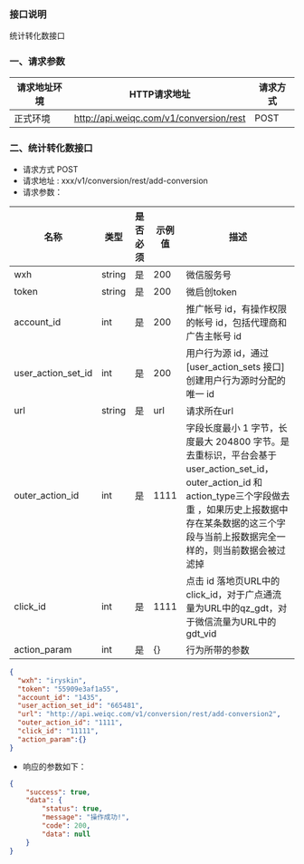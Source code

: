 ### 接口说明
统计转化数接口<br>

### 一、请求参数

请求地址环境	|HTTP请求地址|请求方式
---|---|---
正式环境	|http://api.weiqc.com/v1/conversion/rest| POST

### 二、统计转化数接口
- 请求方式 POST
- 请求地址 : xxx/v1/conversion/rest/add-conversion
- 请求参数：

名称 | 类型 | 是否必须 | 示例值 | 描述
---|---|---|--- |---
wxh|string|是|200|微信服务号
token|string|是|200|微启创token
account_id|int|是|200|推广帐号 id，有操作权限的帐号 id，包括代理商和广告主帐号 id
user_action_set_id|int|是|200|用户行为源 id，通过 [user_action_sets 接口] 创建用户行为源时分配的唯一 id
url|string|是|url|请求所在url
outer_action_id|int|是|1111|字段长度最小 1 字节，长度最大 204800 字节。是去重标识，平台会基于user_action_set_id，outer_action_id 和action_type三个字段做去重 ，如果历史上报数据中存在某条数据的这三个字段与当前上报数据完全一样的，则当前数据会被过滤掉
click_id|int|是|1111|点击 id 落地页URL中的click_id，对于广点通流量为URL中的qz_gdt，对于微信流量为URL中的gdt_vid
action_param|int|是|{}|行为所带的参数

```json
{
  "wxh": "iryskin",
  "token": "55909e3af1a55",
  "account_id": "1435",
  "user_action_set_id": "665481",
  "url": "http://api.weiqc.com/v1/conversion/rest/add-conversion2",
  "outer_action_id": "1111",
  "click_id": "11111",
  "action_param":{}
}
```
- 响应的参数如下：

```json
{
    "success": true,
    "data": {
        "status": true,
        "message": "操作成功!",
        "code": 200,
        "data": null
    }
}
```
